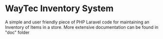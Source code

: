 # WayTec Inventory System
A simple and user friendly piece of PHP Laravel code for maintaining an Inventory of Items in a store.
More extensive documentation can be found in "doc" folder

